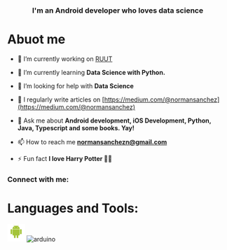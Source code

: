 <h3 align="center">I'm an Android developer who loves data science</h3>

# Abuot me

- 🔭 I’m currently working on [RUUT](https://ruut.mx/)

- 🌱 I’m currently learning **Data Science with Python.**

- 🤝 I’m looking for help with **Data Science**

- 📝 I regularly write articles on [https://medium.com/@normansanchez](https://medium.com/@normansanchez)

- 💬 Ask me about **Android development, iOS Development, Python, Java, Typescript and some books. Yay!**

- 📫 How to reach me **normansanchezn@gmail.com**

- ⚡ Fun fact **I love Harry Potter 🧙‍♂️**

<h3 align="left">Connect with me:</h3>
<p align="left">
</p>

# Languages and Tools:
<p align="left">
    <img src="https://raw.githubusercontent.com/devicons/devicon/master/icons/android/android-original-wordmark.svg"
            alt="android" width="40" height="40" /> 
    <img src="https://cdn.worldvectorlogo.com/logos/arduino-1.svg" alt="arduino" width="40"
            height="40" />
</p>
